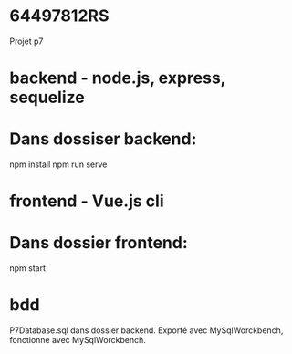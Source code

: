 # 64497812RS
Projet p7

# backend - node.js, express, sequelize
# Dans dossiser backend:

npm install
npm run serve

# frontend - Vue.js cli
# Dans dossier frontend:

npm start

# bdd
P7Database.sql dans dossier backend.
Exporté avec MySqlWorckbench, fonctionne avec MySqlWorckbench.